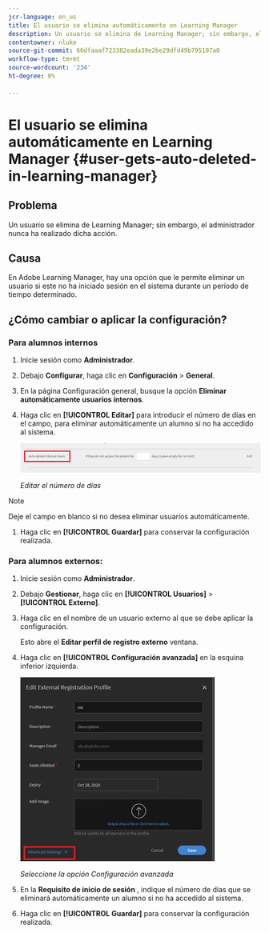 ```yaml
---
jcr-language: en_us
title: El usuario se elimina automáticamente en Learning Manager
description: Un usuario se elimina de Learning Manager; sin embargo, el administrador nunca ha realizado dicha acción.
contentowner: nluke
source-git-commit: 66dfaaaf723382eada39e2be29dfd49b795107a0
workflow-type: tm+mt
source-wordcount: '234'
ht-degree: 0%

---
```




# El usuario se elimina automáticamente en Learning Manager {#user-gets-auto-deleted-in-learning-manager}

## Problema

Un usuario se elimina de Learning Manager; sin embargo, el administrador nunca ha realizado dicha acción.

## Causa

En Adobe Learning Manager, hay una opción que le permite eliminar un usuario si este no ha iniciado sesión en el sistema durante un período de tiempo determinado.

## ¿Cómo cambiar o aplicar la configuración?

### Para alumnos internos

1. Inicie sesión como **Administrador**.
1. Debajo **Configurar**, haga clic en **Configuración** > **General**.
1. En la página Configuración general, busque la opción **Eliminar automáticamente usuarios internos**.
1. Haga clic en **[!UICONTROL Editar]** para introducir el número de días en el campo, para eliminar automáticamente un alumno si no ha accedido al sistema.

   ![](assets/cp-autodelete-internal.png)

   *Editar el número de días*

>[!NOTE]
>
>   Deje el campo en blanco si no desea eliminar usuarios automáticamente.


1. Haga clic en **[!UICONTROL Guardar]** para conservar la configuración realizada.

### Para alumnos externos:

1. Inicie sesión como **Administrador**.
1. Debajo **Gestionar**, haga clic en **[!UICONTROL Usuarios]** > **[!UICONTROL Externo]**.
1. Haga clic en el nombre de un usuario externo al que se debe aplicar la configuración.

   Esto abre el **Editar perfil de registro externo** ventana.

1. Haga clic en **[!UICONTROL Configuración avanzada]** en la esquina inferior izquierda.

   ![](assets/cp-autodelete-external.png)

   *Seleccione la opción Configuración avanzada*

1. En la **Requisito de inicio de sesión** , indique el número de días que se eliminará automáticamente un alumno si no ha accedido al sistema.
1. Haga clic en **[!UICONTROL Guardar]** para conservar la configuración realizada.
